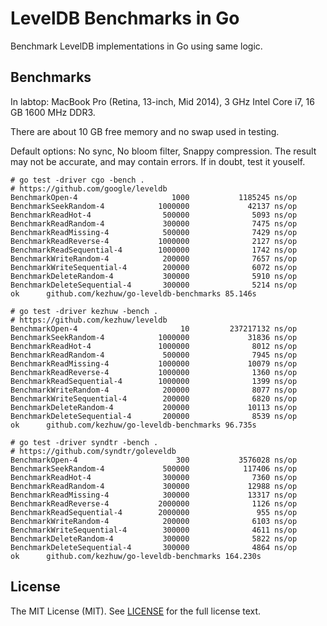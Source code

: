 # LevelDB Benchmarks in Go

Benchmark LevelDB implementations in Go using same logic.

## Benchmarks

In labtop: MacBook Pro (Retina, 13-inch, Mid 2014), 3 GHz Intel Core i7, 16 GB 1600 MHz DDR3.

There are about 10 GB free memory and no swap used in testing.

Default options: No sync, No bloom filter, Snappy compression. The
result may not be accurate, and may contain errors. If in doubt,
test it youself.

```shell
# go test -driver cgo -bench .
# https://github.com/google/leveldb
BenchmarkOpen-4                     1000           1185245 ns/op
BenchmarkSeekRandom-4            1000000             42137 ns/op
BenchmarkReadHot-4                500000              5093 ns/op
BenchmarkReadRandom-4             300000              7475 ns/op
BenchmarkReadMissing-4            500000              7429 ns/op
BenchmarkReadReverse-4           1000000              2127 ns/op
BenchmarkReadSequential-4        1000000              1742 ns/op
BenchmarkWriteRandom-4            200000              7657 ns/op
BenchmarkWriteSequential-4        200000              6072 ns/op
BenchmarkDeleteRandom-4           300000              5910 ns/op
BenchmarkDeleteSequential-4       300000              5214 ns/op
ok      github.com/kezhuw/go-leveldb-benchmarks 85.146s
```

```shell
# go test -driver kezhuw -bench .
# https://github.com/kezhuw/leveldb
BenchmarkOpen-4                       10         237217132 ns/op
BenchmarkSeekRandom-4            1000000             31836 ns/op
BenchmarkReadHot-4               1000000              8012 ns/op
BenchmarkReadRandom-4             500000              7945 ns/op
BenchmarkReadMissing-4           1000000             10079 ns/op
BenchmarkReadReverse-4           1000000              1360 ns/op
BenchmarkReadSequential-4        1000000              1399 ns/op
BenchmarkWriteRandom-4            200000              8077 ns/op
BenchmarkWriteSequential-4        200000              6820 ns/op
BenchmarkDeleteRandom-4           200000             10113 ns/op
BenchmarkDeleteSequential-4       200000              8539 ns/op
ok      github.com/kezhuw/go-leveldb-benchmarks 96.735s
```

```shell
# go test -driver syndtr -bench .
# https://github.com/syndtr/goleveldb
BenchmarkOpen-4                      300           3576028 ns/op
BenchmarkSeekRandom-4             500000            117406 ns/op
BenchmarkReadHot-4                300000              7360 ns/op
BenchmarkReadRandom-4             300000             12988 ns/op
BenchmarkReadMissing-4            300000             13317 ns/op
BenchmarkReadReverse-4           2000000              1126 ns/op
BenchmarkReadSequential-4        2000000               955 ns/op
BenchmarkWriteRandom-4            200000              6103 ns/op
BenchmarkWriteSequential-4        300000              4611 ns/op
BenchmarkDeleteRandom-4           300000              5822 ns/op
BenchmarkDeleteSequential-4       300000              4864 ns/op
ok      github.com/kezhuw/go-leveldb-benchmarks 164.230s
```

## License
The MIT License (MIT). See [LICENSE](LICENSE) for the full license text.
